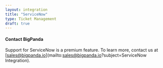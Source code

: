 ```yaml
---
layout: integration 
title: "ServiceNow"
type: Ticket Management
draft: true
---
```


#### Contact BigPanda
Support for ServiceNow is a premium feature. To learn more, contact us at [sales@bigpanda.io](mailto:sales@bigpanda.io?subject=ServiceNow Integration).
